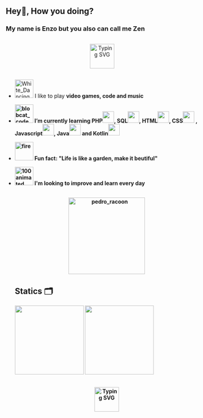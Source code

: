 ## Hey👋, How you doing? 
### My name is Enzo but you also can call me Zen
##
<div align="center">
<a href="https://git.io/typing-svg"><img src="https://readme-typing-svg.herokuapp.com?font=Bookman+Old+Style&duration=3500&pause=1000&color=F7F7F7&background=AC992200&random=false&width=435&lines=Hey%2C+Thats+my+Github+Profile+%F0%9F%91%8B;Take+a+look+and+enjoy+%F0%9F%91%8B%F0%9F%99%82" alt="Typing SVG"widht = "64px" height = "64px" /></a>
</div>
 

##
- <a href="https://emoji.gg/emoji/88014-white-dancing-stickman"><img src="https://cdn3.emoji.gg/emojis/88014-white-dancing-stickman.gif" width="48px" height="48px" alt="White_Dancing_Stickman"></a> I like to play <b>video games, code and music
- <a href="https://emoji.gg/emoji/1878-blobcat-code"><img src="https://cdn3.emoji.gg/emojis/1878-blobcat-code.gif" width="48px" height="48px" alt="blobcat_code"></a> I’m currently learning <b>PHP<img src="https://cdn.jsdelivr.net/gh/devicons/devicon@latest/icons/php/php-original.svg" widht = "30px" height = "30px" />, SQL<img src="https://cdn.jsdelivr.net/gh/devicons/devicon@latest/icons/azuresqldatabase/azuresqldatabase-original.svg" widht = "30px" height = "30px"/>, HTML<img src="https://cdn.jsdelivr.net/gh/devicons/devicon@latest/icons/html5/html5-original.svg" widht = "30px" height = "30px"/>, CSS<img src="https://cdn.jsdelivr.net/gh/devicons/devicon@latest/icons/css3/css3-original.svg" widht = "30px" height = "30px"/> , Javascript<img src="https://cdn.jsdelivr.net/gh/devicons/devicon@latest/icons/javascript/javascript-original.svg" widht = "30px" height = "30px" />, Java<img src="https://cdn.jsdelivr.net/gh/devicons/devicon@latest/icons/java/java-original.svg"  widht = "30px" height = "30px"/> and Kotlin<img src="https://cdn.jsdelivr.net/gh/devicons/devicon@latest/icons/androidstudio/androidstudio-original.svg"  widht = "30px" height = "30px"/>  </b>
- <a href="https://emoji.gg/emoji/5138-fire"><img src="https://cdn3.emoji.gg/emojis/5138-fire.gif" width="48px" height="48px" alt="fire"></a> Fun fact: "Life is like a garden, make it beutiful"
- <a href="https://emoji.gg/emoji/6919-100animated"><img src="https://cdn3.emoji.gg/emojis/6919-100animated.gif" width="48px" height="48px" alt="100animated"></a> I'm looking to improve and learn every day
  ##
  <div align="center">
    <a href="https://emoji.gg/emoji/91428-pedro-racoon"><img src="https://cdn3.emoji.gg/emojis/91428-pedro-racoon.gif" width="200px" height="200px" alt="pedro_racoon"></a>
  </div>
   
   ## Statics 🗂️
  <div align="center>
<a href="https://github.com/EnzoCostaPaz">
<img loading="lazy" height="180em" src="https://github-readme-stats.vercel.app/api/top-langs/?username=EnzoCostaPaz&layout=compact&langs_count=7&theme=dracula"/>
<img loading="lazy" height="180em" src="https://github-readme-stats.vercel.app/api?username=EnzoCostaPaz&show_icons=true&theme=dracula&include_all_commits=true&count_private=true"/>
</div>
 
 ##
 
 <div align="center">
<a href="https://git.io/typing-svg"><img src="https://readme-typing-svg.herokuapp.com?font=Bookman+Old+Style&duration=3500&pause=1000&color=F7F7F7&background=AC992200&random=false&width=435&lines=Thanks+for+watching+this+far%E2%9C%8C%EF%B8%8F;Have+a+nice+day%F0%9F%98%8E" alt="Typing SVG"widht = "64px" height = "64px" /></a>
</div>
